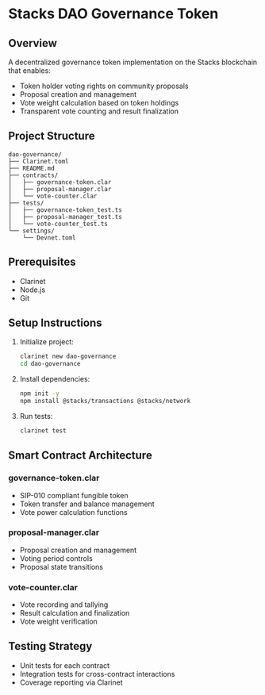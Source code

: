 # Stacks DAO Governance Token

## Overview
A decentralized governance token implementation on the Stacks blockchain that enables:
- Token holder voting rights on community proposals
- Proposal creation and management
- Vote weight calculation based on token holdings
- Transparent vote counting and result finalization

## Project Structure
```
dao-governance/
├── Clarinet.toml
├── README.md
├── contracts/
│   ├── governance-token.clar
│   ├── proposal-manager.clar
│   └── vote-counter.clar
├── tests/
│   ├── governance-token_test.ts
│   ├── proposal-manager_test.ts
│   └── vote-counter_test.ts
└── settings/
    └── Devnet.toml
```

## Prerequisites
- Clarinet
- Node.js
- Git

## Setup Instructions
1. Initialize project:
   ```bash
   clarinet new dao-governance
   cd dao-governance
   ```

2. Install dependencies:
   ```bash
   npm init -y
   npm install @stacks/transactions @stacks/network
   ```

3. Run tests:
   ```bash
   clarinet test
   ```

## Smart Contract Architecture

### governance-token.clar
- SIP-010 compliant fungible token
- Token transfer and balance management
- Vote power calculation functions

### proposal-manager.clar
- Proposal creation and management
- Voting period controls
- Proposal state transitions

### vote-counter.clar
- Vote recording and tallying
- Result calculation and finalization
- Vote weight verification

## Testing Strategy
- Unit tests for each contract
- Integration tests for cross-contract interactions
- Coverage reporting via Clarinet
